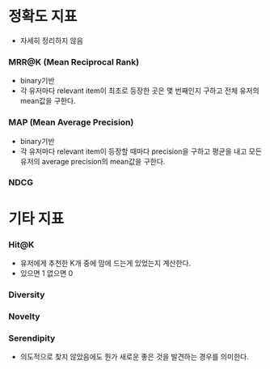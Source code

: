 # 정확도 지표
- 자세히 정리하지 않음

### MRR@K (Mean Reciprocal Rank)
- binary기반
- 각 유저마다 relevant item이 최초로 등장한 곳은 몇 번째인지 구하고 전체 유저의 mean값을 구한다.

### MAP (Mean Average Precision)
- binary기반
- 각 유저마다 relevant item이 등장할 때마다 precision을 구하고 평균을 내고 모든 유저의 average precision의 mean값을 구한다.

### NDCG

# 기타 지표

### Hit@K
- 유저에게 추천한 K개 중에 맘에 드는게 있었는지 계산한다.
- 있으면 1 없으면 0

### Diversity

### Novelty

### Serendipity
- 의도적으로 찾지 않았음에도 뭔가 새로운 좋은 것을 발견하는 경우를 의미한다.